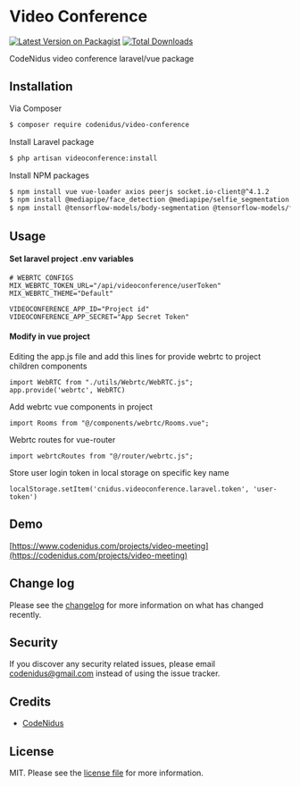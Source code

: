
# Video Conference

[![Latest Version on Packagist][ico-version]][link-packagist]
[![Total Downloads][ico-downloads]][link-downloads]

CodeNidus video conference laravel/vue package

## Installation

Via Composer

``` bash
$ composer require codenidus/video-conference
```
Install Laravel package

``` bash
$ php artisan videoconference:install
```

Install NPM packages
``` bash
$ npm install vue vue-loader axios peerjs socket.io-client@^4.1.2
$ npm install @mediapipe/face_detection @mediapipe/selfie_segmentation
$ npm install @tensorflow-models/body-segmentation @tensorflow-models/face-detection @tensorflow/tfjs-backend-webgl @tensorflow/tfjs-converter @tensorflow/tfjs-core
```

## Usage

#### Set laravel project .env variables
```
# WEBRTC CONFIGS  
MIX_WEBRTC_TOKEN_URL="/api/videoconference/userToken"  
MIX_WEBRTC_THEME="Default"

VIDEOCONFERENCE_APP_ID="Project id"
VIDEOCONFERENCE_APP_SECRET="App Secret Token"
```

#### Modify in vue project 
Editing the app.js file and add this lines for provide webrtc to project children components
```
import WebRTC from "./utils/Webrtc/WebRTC.js";
app.provide('webrtc', WebRTC)
```
Add webrtc vue components in project
```
import Rooms from "@/components/webrtc/Rooms.vue";
```
Webrtc routes for vue-router
```
import webrtcRoutes from "@/router/webrtc.js";
```
Store user login token in local storage on specific key name
```
localStorage.setItem('cnidus.videoconference.laravel.token', 'user-token')
```


## Demo

[https://www.codenidus.com/projects/video-meeting](https://codenidus.com/projects/video-meeting)

## Change log

Please see the [changelog](changelog.md) for more information on what has changed recently.

## Security

If you discover any security related issues, please email codenidus@gmail.com instead of using the issue tracker.

## Credits

- [CodeNidus](https://www.codenidus.com)

## License

MIT. Please see the [license file](license.md) for more information.

[ico-version]: https://img.shields.io/packagist/v/codenidus/video-conference.svg?style=flat-square
[ico-downloads]: https://img.shields.io/packagist/dt/codenidus/video-conference.svg?style=flat-square

[link-packagist]: https://packagist.org/packages/codenidus/video-conference
[link-downloads]: https://packagist.org/packages/codenidus/video-conference

[link-author]: https://github.com/codenidus
